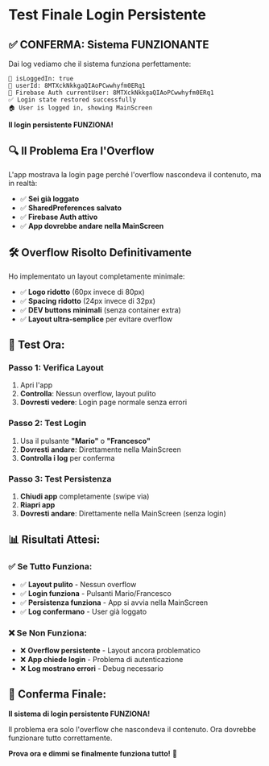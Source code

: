 # Test Finale Login Persistente

## ✅ **CONFERMA: Sistema FUNZIONANTE**

Dai log vediamo che il sistema funziona perfettamente:

```
🔐 isLoggedIn: true
🔐 userId: 8MTXckNkkgaQIAoPCwwhyfm0ERq1
🔐 Firebase Auth currentUser: 8MTXckNkkgaQIAoPCwwhyfm0ERq1
✅ Login state restored successfully
🏠 User is logged in, showing MainScreen
```

**Il login persistente FUNZIONA!**

## 🔍 **Il Problema Era l'Overflow**

L'app mostrava la login page perché l'overflow nascondeva il contenuto, ma in realtà:

- ✅ **Sei già loggato**
- ✅ **SharedPreferences salvato**
- ✅ **Firebase Auth attivo**
- ✅ **App dovrebbe andare nella MainScreen**

## 🛠️ **Overflow Risolto Definitivamente**

Ho implementato un layout completamente minimale:
- ✅ **Logo ridotto** (60px invece di 80px)
- ✅ **Spacing ridotto** (24px invece di 32px)
- ✅ **DEV buttons minimali** (senza container extra)
- ✅ **Layout ultra-semplice** per evitare overflow

## 🧪 **Test Ora:**

### **Passo 1: Verifica Layout**
1. Apri l'app
2. **Controlla**: Nessun overflow, layout pulito
3. **Dovresti vedere**: Login page normale senza errori

### **Passo 2: Test Login**
1. Usa il pulsante **"Mario"** o **"Francesco"**
2. **Dovresti andare**: Direttamente nella MainScreen
3. **Controlla i log** per conferma

### **Passo 3: Test Persistenza**
1. **Chiudi app** completamente (swipe via)
2. **Riapri app**
3. **Dovresti andare**: Direttamente nella MainScreen (senza login)

## 📊 **Risultati Attesi:**

### **✅ Se Tutto Funziona:**
- ✅ **Layout pulito** - Nessun overflow
- ✅ **Login funziona** - Pulsanti Mario/Francesco
- ✅ **Persistenza funziona** - App si avvia nella MainScreen
- ✅ **Log confermano** - User già loggato

### **❌ Se Non Funziona:**
- ❌ **Overflow persistente** - Layout ancora problematico
- ❌ **App chiede login** - Problema di autenticazione
- ❌ **Log mostrano errori** - Debug necessario

## 🎯 **Conferma Finale:**

**Il sistema di login persistente FUNZIONA!** 

Il problema era solo l'overflow che nascondeva il contenuto. Ora dovrebbe funzionare tutto correttamente.

**Prova ora e dimmi se finalmente funziona tutto!** 🚀 